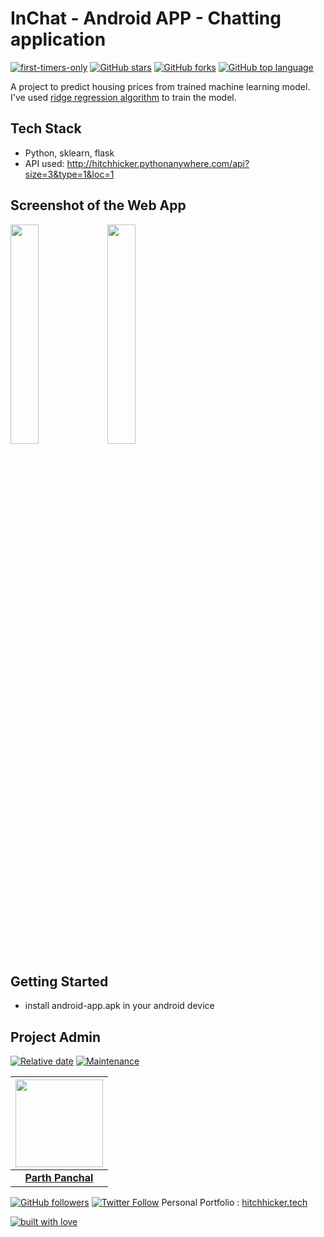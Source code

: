 # InChat - Android APP - Chatting application

[![first-timers-only](https://img.shields.io/badge/first--timers--only-friendly-tomato.svg?style=flat&logo=git)](https://github.com/hitchhicker007/InChat/issues) [![GitHub stars](https://img.shields.io/github/stars/hitchhicker007/InChat.svg?logo=github)](https://github.com/hitchhicker007/InChat/stargazers) [![GitHub forks](https://img.shields.io/github/forks/hitchhicker007/InChat.svg?logo=github&color=yellow)](https://github.com/hitchhicker007/InChat/network) [![GitHub top language](https://img.shields.io/github/languages/top/hitchhicker007/inchat-code?color=blue&logo=java)](https://github.com/hitchhicker007/InChat)

A project to predict housing prices from trained machine learning model. I've used [ridge regression algorithm](https://scikit-learn.org/stable/modules/generated/sklearn.linear_model.Ridge.html) to train the model.


## Tech Stack

- Python, sklearn, flask
- API used: http://hitchhicker.pythonanywhere.com/api?size=3&type=1&loc=1

## Screenshot of the Web App

<img src="ss1.jpg" width="30%">
<img src="ss2.jpg" width="30%">

## Getting Started

- install android-app.apk in your android device

## Project Admin

[![Relative date](https://img.shields.io/date/1577392258?color=important&label=started&logo=github)](https://github.com/hitchhicker007/) [![Maintenance](https://img.shields.io/maintenance/yes/2020?color=green&logo=github)](https://github.com/hitchhicker007/)

| <img src="http://hitchhicker.tech/images/ic2.jpg" width="140"> |
| :----------------------------------------------------------: |
| **[Parth Panchal](https://www.linkedin.com/in/parthpanchal8401/)**  |

[![GitHub followers](https://img.shields.io/github/followers/hitchhicker007.svg?label=Follow%20@hitchhicker007&style=social)](https://github.com/hitchhicker007/) [![Twitter Follow](https://img.shields.io/twitter/follow/hitchhickerrr?style=social)](https://twitter.com/hitchhickerrr) 
Personal Portfolio : [hitchhicker.tech](hitchhicker.tech) 

[![built with love](https://forthebadge.com/images/badges/built-with-love.svg)](https://github.com/hitchhicker007/)
